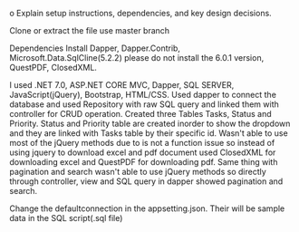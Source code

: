 o	Explain setup instructions, dependencies, and key design decisions.

Clone or extract the file use master branch

Dependencies Install Dapper, Dapper.Contrib, Microsoft.Data.SqlCline(5.2.2) please do not install the 6.0.1 version, QuestPDF, ClosedXML.

I used .NET 7.0, ASP.NET CORE MVC, Dapper, SQL SERVER, JavaScript(jQuery), Bootstrap, HTML/CSS. Used dapper to connect the database and used Repository with raw SQL query and linked them with controller for CRUD operation. 
Created three Tables Tasks, Status and Priority. Status and Priority table are created inorder to show the dropdown and they are linked with Tasks table by their specific id. Wasn't able to use most of the jQuery 
methods due to is not a function issue so instead of using jquery to download excel and pdf document used ClosedXML for downloading excel and QuestPDF for downloading pdf. Same thing with pagination and search 
wasn't able to use jQuery methods so directly through controller, view and SQL query in dapper showed pagination and search. 

Change the defaultconnection in the appsetting.json. Their will be sample data in the SQL script(.sql file) 
